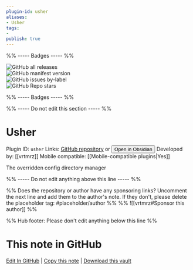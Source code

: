 ```yaml
---
plugin-id: usher
aliases:
- Usher
tags: 
- 
publish: true
---
```


%% ----- Badges ----- %%

![GitHub all releases](https://img.shields.io/github/downloads/vrtmrz/usher/total?color=573E7A&logo=github&style=for-the-badge)   
![GitHub manifest version](https://img.shields.io/github/manifest-json/v/vrtmrz/usher?color=573E7A&logo=github&style=for-the-badge)   
![GitHub issues by-label](https://img.shields.io/github/issues/vrtmrz/usher/help%20wanted?color=573E7A&logo=github&style=for-the-badge)   
![GitHub Repo stars](https://img.shields.io/github/stars/vrtmrz/usher?color=573E7A&logo=github&style=for-the-badge)

%% ----- Badges ----- %%

%% ----- Do not edit this section ----- %%

# Usher

Plugin ID: `usher`
Links: [GitHub repository](https://github.com/vrtmrz/usher) or [<button id=HH>Open in Obsidian</button>](obsidian://show-plugin?id=usher)
Developed by: [[vrtmrz]]
Mobile compatible: [[Mobile-compatible plugins|Yes]]

The overridden config directory manager

%% ----- Do not edit anything above this line ----- %% 

%% Does the repository or author have any sponsoring links? Uncomment the next line and add them to the author's note. If they don't, please delete the placeholder tag: #placeholder/author %%
%% ![[vrtmrz#Sponsor this author]] %%

%% Hub footer: Please don't edit anything below this line %%

# This note in GitHub

<span class="git-footer">[Edit In GitHub](https://github.dev/obsidian-community/obsidian-hub/blob/main/02%20-%20Community%20Expansions/02.05%20All%20Community%20Expansions/Plugins/usher.md "git-hub-edit-note") | [Copy this note](https://raw.githubusercontent.com/obsidian-community/obsidian-hub/main/02%20-%20Community%20Expansions/02.05%20All%20Community%20Expansions/Plugins/usher.md "git-hub-copy-note") | [Download this vault](https://github.com/obsidian-community/obsidian-hub/archive/refs/heads/main.zip "git-hub-download-vault") </span>
